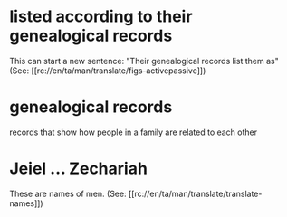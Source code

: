 # listed according to their genealogical records

This can start a new sentence: "Their genealogical records list them as" (See: [[rc://en/ta/man/translate/figs-activepassive]])

# genealogical records

records that show how people in a family are related to each other

# Jeiel ... Zechariah

These are names of men. (See: [[rc://en/ta/man/translate/translate-names]])

